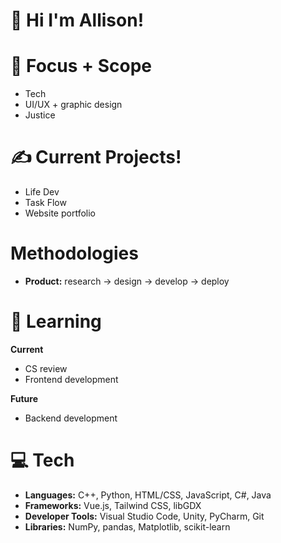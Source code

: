 # 💌 Hi I'm Allison!

# 🌱 Focus + Scope
- Tech
- UI/UX + graphic design
- Justice

# ✍️ Current Projects!
- Life Dev
- Task Flow
- Website portfolio

# Methodologies
- **Product:** research → design → develop → deploy

# 📖 Learning
**Current**
- CS review
- Frontend development<br>

**Future**
- Backend development

# 💻 **Tech**
- **Languages:** C++, Python, HTML/CSS, JavaScript, C#, Java
- **Frameworks:** Vue.js, Tailwind CSS, libGDX
- **Developer Tools:** Visual Studio Code, Unity, PyCharm, Git
- **Libraries:** NumPy, pandas, Matplotlib, scikit-learn

<!---
allison-pham/allison-pham is a ✨ special ✨ repository because its `README.md` (this file) appears on your GitHub profile.
You can click the Preview link to take a look at your changes.

  ![Stats](https://github-readme-stats.vercel.app/api/top-langs/?username=allison-pham&layout=compact&theme=dark&langs_count=4)

<p align="left"> 
    <a href="https://www.python.org" target="_blank"> <img src="https://github.com/allison-pham/allison-pham/blob/main/python.png" alt="python" width="40" height="40"/> </a>
</p>
--->
